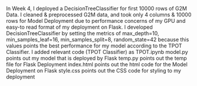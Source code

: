 In Week 4, I deployed a DecisionTreeClassifier for first 10000 rows of G2M Data. I cleaned & preprocessed G2M data, 
and took only 4 columns & 10000 rows for Model Deployment due to performance concerns of my GPU and easy-to read format of my deployment on Flask.
I developed DecisionTreeClassifier by setting the metrics of max_depth=10, min_samples_leaf=16, min_samples_split=8, random_state=42 because
this values points the best performance for my model according to the TPOT Classifier. I added relevant code (TPOT Classifier) as TPOT.ipynb
model.py points out my model that is deployed by Flask
temp.py points out the temp file for Flask Deployment
index.html points out the html code for the Model Deployment on Flask
style.css points out the CSS code for styling to my deployment
